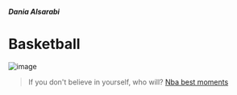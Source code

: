  _**Dania Alsarabi**_
# Basketball 
![image](https://www.pexels.com/photo/ball-on-hoop-358042/) 
> If you don't believe in yourself, who will?
[Nba best moments](https://www.youtube.com/watch?v=ulfJXy4QptQ)
